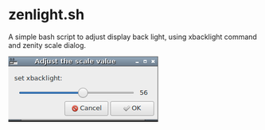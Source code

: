# zenlight.sh

A simple bash script to adjust display back light, using xbacklight command and zenity scale dialog.

![zenlight.png](./zenlight.png)
